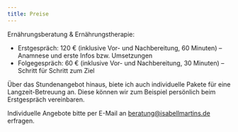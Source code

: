 ```yaml
---
title: Preise
---
```

Ernährungsberatung & Ernährungstherapie: 

* Erstgespräch: 120 € (inklusive Vor- und Nachbereitung, 60 Minuten) – Anamnese und erste Infos bzw. Umsetzungen
* Folgegespräch: 60 € (inklusive Vor- und Nachbereitung, 30 Minuten) – Schritt für Schritt zum Ziel

Über das Stundenangebot hinaus, biete ich auch individuelle Pakete für eine Langzeit-Betreuung an. Diese können wir zum Beispiel persönlich beim Erstgespräch vereinbaren.

Individuelle Angebote bitte per E-Mail an [beratung@isabellmartins.de](mailto:beratung@isabellmartins.de) erfragen.